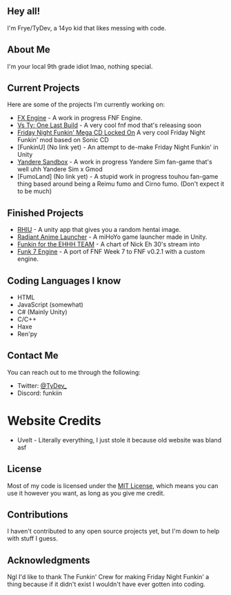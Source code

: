 ## Hey all!

I'm Frye/TyDev, a 14yo kid that likes messing with code.

## About Me

I'm your local 9th grade idiot lmao, nothing special.

## Current Projects

Here are some of the projects I'm currently working on:

- [FX Engine](https://github.com/TyDevX/FX-Engine) - A work in progress FNF Engine.
- [Vs Ty: One Last Build](https://twitter.com/VsTyOLB) - A very cool fnf mod that's releasing soon
- [Friday Night Funkin' Mega CD Locked On](https://gamebanana.com/mods/397845) A very cool Friday Night Funkin' mod based on Sonic CD
- [FunkinU] (No link yet) -  An attempt to de-make Friday Night Funkin' in Unity
- [Yandere Sandbox](https://gamejolt.com/games/yanderesandbox/816926) - A work in progress Yandere Sim fan-game that's well uhh Yandere Sim x Gmod
- [FumoLand] (No link yet) - A stupid work in progress touhou fan-game thing based around being a Reimu fumo and Cirno fumo. (Don't expect it to be much)
  
## Finished Projects

- [RHIU](https://github.com/TyDevX/RHIU) - A unity app that gives you a random hentai image.
- [Radiant Anime Launcher](https://github.com/Team-Radiant/Radiant-Anime-Launcher) - A miHoYo game launcher made in Unity.
- [Funkin for the EHHH TEAM](https://gamebanana.com/mods/455360) - A chart of Nick Eh 30's stream into
- [Funk 7 Engine](https://github.com/TyDevX/Funk-7-Engine) - A port of FNF Week 7 to FNF v0.2.1 with a custom engine.


## Coding Languages I know

- HTML
- JavaScript (somewhat)
- C# (Mainly Unity)
- C/C++
- Haxe
- Ren'py

## Contact Me

You can reach out to me through the following:

- Twitter: [@TyDev_](https://twitter.com/TyDev_)
- Discord: funkiin

# Website Credits

* Uvelt - Literally everything, I just stole it because old website was bland asf

## License

Most of my code is licensed under the [MIT License](https://github.com/git/git-scm.com/blob/main/MIT-LICENSE.txt), which means you can use it however you want, as long as you give me credit.

## Contributions

I haven't contributed to any open source projects yet, but I'm down to help with stuff I guess.

## Acknowledgments

Ngl I'd like to thank The Funkin' Crew for making Friday Night Funkin' a thing because if it didn't exist I wouldn't have ever gotten into coding.
